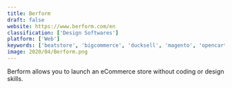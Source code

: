 ```yaml
---
title: Berform
draft: false 
website: https://www.berform.com/en
classification: ['Design Softwares']
platform: ['Web']
keywords: ['beatstore', 'bigcommerce', 'ducksell', 'magento', 'opencart', 'ordering.co', 'prestashop', 'rocketr', 'sellfy', 'shoplo', 'shoprocket', 'square_terminal', 'storehippo', 'sylius', 'thirty_bees', 'shopcloud']
image: 2020/04/Berform.png
---
```

Berform allows you to launch an eCommerce store without coding or design skills.